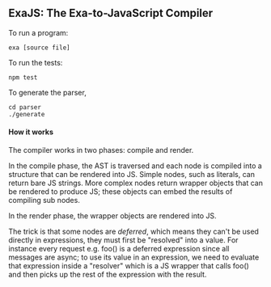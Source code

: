 ## ExaJS: The Exa-to-JavaScript Compiler

To run a program:

    exa [source file]


To run the tests:

    npm test


To generate the parser,

    cd parser
    ./generate


#### How it works

The compiler works in two phases: compile and render.

In the compile phase, the AST is traversed and each node is compiled into a structure that can be rendered into JS. Simple nodes, such as literals, can return bare JS strings. More complex nodes return wrapper objects that can be rendered to produce JS; these objects can embed the results of compiling sub nodes.

In the render phase, the wrapper objects are rendered into JS.

The trick is that some nodes are *deferred*, which means they can't be used directly in expressions, they must first be "resolved" into a value. For instance every request e.g. foo() is a deferred expression since all messages are async; to use its value in an expression, we need to evaluate that expression inside a "resolver" which is a JS wrapper that calls foo() and then picks up the rest of the expression with the result.
